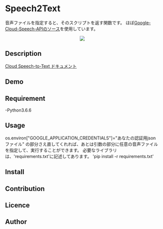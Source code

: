 Speech2Text
====

音声ファイルを指定すると、そのスクリプトを返す関数です。
ほぼ[Google-Cloud-Speech-APIのソース](https://github.com/GoogleCloudPlatform/python-docs-samples/tree/master/speech/cloud-client)を使用しています。
<div align="center">
<img src=https://cloud.google.com/images/products/speech/speech-api-lead.png "Google-Speech-API">
</div>

## Description
[Cloud Speech-to-Text ドキュメント](https://cloud.google.com/speech-to-text/docs/?hl=ja)

## Demo

## Requirement
-Python3.6.6

## Usage
os.environ["GOOGLE_APPLICATION_CREDENTIALS"]="あなたの認証用jsonファイル"
の部分さえ直してくれれば、あとは引数の部分に任意の音声ファイルを指定して、実行することができます。
必要なライブラリは、'requirements.txt'に記述してあります。
'pip install -r requirements.txt'

## Install

## Contribution

## Licence

## Author

